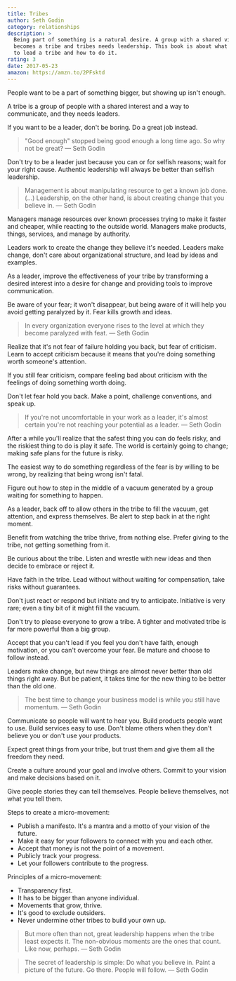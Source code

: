 ```yaml
---
title: Tribes
author: Seth Godin
category: relationships
description: >
  Being part of something is a natural desire. A group with a shared vision
  becomes a tribe and tribes needs leadership. This book is about what it means
  to lead a tribe and how to do it.
rating: 3
date: 2017-05-23
amazon: https://amzn.to/2PFsktd
---
```


People want to be a part of something bigger, but showing up isn't enough.

A tribe is a group of people with a shared interest and a way to communicate,
and they needs leaders.

If you want to be a leader, don't be boring. Do a great job instead.

> "Good enough" stopped being good enough a long time ago. So why not be great?
> — Seth Godin

Don't try to be a leader just because you can or for selfish reasons; wait for
your right cause. Authentic leadership will always be better than selfish
leadership.

> Management is about manipulating resource to get a known job done. (...)
> Leadership, on the other hand, is about creating change that you believe in. —
> Seth Godin

Managers manage resources over known processes trying to make it faster and
cheaper, while reacting to the outside world. Managers make products, things,
services, and manage by authority.

Leaders work to create the change they believe it's needed. Leaders make change,
don't care about organizational structure, and lead by ideas and examples.

As a leader, improve the effectiveness of your tribe by transforming a desired
interest into a desire for change and providing tools to improve communication.

Be aware of your fear; it won't disappear, but being aware of it will help you
avoid getting paralyzed by it. Fear kills growth and ideas.

> In every organization everyone rises to the level at which they become
> paralyzed with feat. — Seth Godin

Realize that it's not fear of failure holding you back, but fear of criticism.
Learn to accept criticism because it means that you're doing something worth
someone's attention.

If you still fear criticism, compare feeling bad about criticism with the
feelings of doing something worth doing.

Don't let fear hold you back. Make a point, challenge conventions, and speak up.

> If you're not uncomfortable in your work as a leader, it's almost certain
> you're not reaching your potential as a leader. — Seth Godin

After a while you'll realize that the safest thing you can do feels risky, and
the riskiest thing to do is play it safe. The world is certainly going to
change; making safe plans for the future is risky.

The easiest way to do something regardless of the fear is by willing to be
wrong, by realizing that being wrong isn't fatal.

Figure out how to step in the middle of a vacuum generated by a group waiting
for something to happen.

As a leader, back off to allow others in the tribe to fill the vacuum, get
attention, and express themselves. Be alert to step back in at the right moment.

Benefit from watching the tribe thrive, from nothing else. Prefer giving to the
tribe, not getting something from it.

Be curious about the tribe. Listen and wrestle with new ideas and then decide to
embrace or reject it.

Have faith in the tribe. Lead without without waiting for compensation, take
risks without guarantees.

Don't just react or respond but initiate and try to anticipate. Initiative is
very rare; even a tiny bit of it might fill the vacuum.

Don't try to please everyone to grow a tribe. A tighter and motivated tribe is
far more powerful than a big group.

Accept that you can't lead if you feel you don't have faith, enough motivation,
or you can't overcome your fear. Be mature and choose to follow instead.

Leaders make change, but new things are almost never better than old things
right away. But be patient, it takes time for the new thing to be better than
the old one.

> The best time to change your business model is while you still have momentum.
> — Seth Godin

Communicate so people will want to hear you. Build products people want to use.
Build services easy to use. Don't blame others when they don't believe you or
don't use your products.

Expect great things from your tribe, but trust them and give them all the
freedom they need.

Create a culture around your goal and involve others. Commit to your vision and
make decisions based on it.

Give people stories they can tell themselves. People believe themselves, not
what you tell them.

Steps to create a micro-movement:

* Publish a manifesto. It's a mantra and a motto of your vision of the future.
* Make it easy for your followers to connect with you and each other.
* Accept that money is not the point of a movement.
* Publicly track your progress.
* Let your followers contribute to the progress.

Principles of a micro-movement:

* Transparency first.
* It has to be bigger than anyone individual.
* Movements that grow, thrive.
* It's good to exclude outsiders.
* Never undermine other tribes to build your own up.

> But more often than not, great leadership happens when the tribe least expects
> it. The non-obvious moments are the ones that count. Like now, perhaps. — Seth
> Godin

> The secret of leadership is simple: Do what you believe in. Paint a picture of
> the future. Go there. People will follow. — Seth Godin
